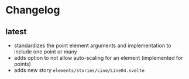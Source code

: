 # Changelog

## latest

- standardizes the point element arguments and implementation to include one point or many
- adds option to not allow auto-scaling for an element (implemented for points)
- adds new story `elements/stories/Line/Line04.svelte`

